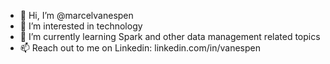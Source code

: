 - 👋 Hi, I’m @marcelvanespen
- 👀 I’m interested in technology
- 🌱 I’m currently learning Spark and other data management related topics
- 📫 Reach out to me on Linkedin: linkedin.com/in/vanespen

<!---
marcelvanespen/marcelvanespen is a ✨ special ✨ repository because its `README.md` (this file) appears on your GitHub profile.
You can click the Preview link to take a look at your changes.
--->
